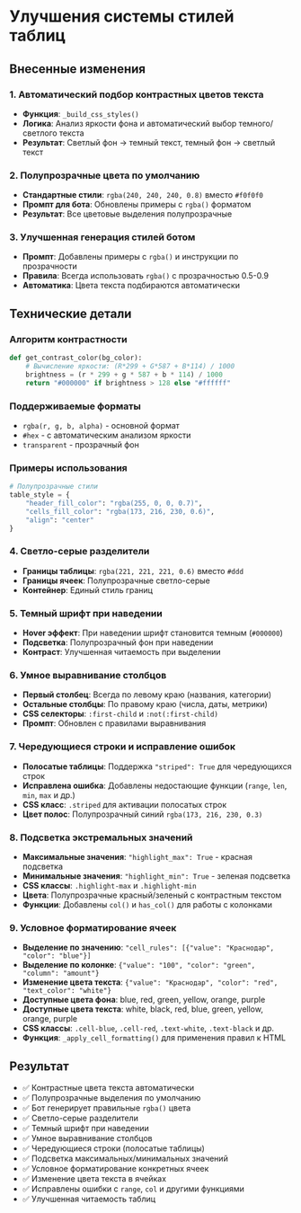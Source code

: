 # Улучшения системы стилей таблиц

## Внесенные изменения

### 1. Автоматический подбор контрастных цветов текста
- **Функция**: `_build_css_styles()`
- **Логика**: Анализ яркости фона и автоматический выбор темного/светлого текста
- **Результат**: Светлый фон → темный текст, темный фон → светлый текст

### 2. Полупрозрачные цвета по умолчанию
- **Стандартные стили**: `rgba(240, 240, 240, 0.8)` вместо `#f0f0f0`
- **Промпт для бота**: Обновлены примеры с `rgba()` форматом
- **Результат**: Все цветовые выделения полупрозрачные

### 3. Улучшенная генерация стилей ботом
- **Промпт**: Добавлены примеры с `rgba()` и инструкции по прозрачности
- **Правила**: Всегда использовать `rgba()` с прозрачностью 0.5-0.9
- **Автоматика**: Цвета текста подбираются автоматически

## Технические детали

### Алгоритм контрастности
```python
def get_contrast_color(bg_color):
    # Вычисление яркости: (R*299 + G*587 + B*114) / 1000
    brightness = (r * 299 + g * 587 + b * 114) / 1000
    return "#000000" if brightness > 128 else "#ffffff"
```

### Поддерживаемые форматы
- `rgba(r, g, b, alpha)` - основной формат
- `#hex` - с автоматическим анализом яркости
- `transparent` - прозрачный фон

### Примеры использования
```python
# Полупрозрачные стили
table_style = {
    "header_fill_color": "rgba(255, 0, 0, 0.7)",
    "cells_fill_color": "rgba(173, 216, 230, 0.6)",
    "align": "center"
}
```

### 4. Светло-серые разделители
- **Границы таблицы**: `rgba(221, 221, 221, 0.6)` вместо `#ddd`
- **Границы ячеек**: Полупрозрачные светло-серые
- **Контейнер**: Единый стиль границ

### 5. Темный шрифт при наведении
- **Hover эффект**: При наведении шрифт становится темным (`#000000`)
- **Подсветка**: Полупрозрачный фон при наведении
- **Контраст**: Улучшенная читаемость при выделении

### 6. Умное выравнивание столбцов
- **Первый столбец**: Всегда по левому краю (названия, категории)
- **Остальные столбцы**: По правому краю (числа, даты, метрики)
- **CSS селекторы**: `:first-child` и `:not(:first-child)`
- **Промпт**: Обновлен с правилами выравнивания

### 7. Чередующиеся строки и исправление ошибок
- **Полосатые таблицы**: Поддержка `"striped": True` для чередующихся строк
- **Исправлена ошибка**: Добавлены недостающие функции (`range`, `len`, `min`, `max` и др.)
- **CSS класс**: `.striped` для активации полосатых строк
- **Цвет полос**: Полупрозрачный синий `rgba(173, 216, 230, 0.3)`

### 8. Подсветка экстремальных значений
- **Максимальные значения**: `"highlight_max": True` - красная подсветка
- **Минимальные значения**: `"highlight_min": True` - зеленая подсветка
- **CSS классы**: `.highlight-max` и `.highlight-min`
- **Цвета**: Полупрозрачные красный/зеленый с контрастным текстом
- **Функции**: Добавлены `col()` и `has_col()` для работы с колонками

### 9. Условное форматирование ячеек
- **Выделение по значению**: `"cell_rules": [{"value": "Краснодар", "color": "blue"}]`
- **Выделение по колонке**: `{"value": "100", "color": "green", "column": "amount"}`
- **Изменение цвета текста**: `{"value": "Краснодар", "color": "red", "text_color": "white"}`
- **Доступные цвета фона**: blue, red, green, yellow, orange, purple
- **Доступные цвета текста**: white, black, red, blue, green, yellow, orange, purple
- **CSS классы**: `.cell-blue`, `.cell-red`, `.text-white`, `.text-black` и др.
- **Функция**: `_apply_cell_formatting()` для применения правил к HTML

## Результат
- ✅ Контрастные цвета текста автоматически
- ✅ Полупрозрачные выделения по умолчанию  
- ✅ Бот генерирует правильные `rgba()` цвета
- ✅ Светло-серые разделители
- ✅ Темный шрифт при наведении
- ✅ Умное выравнивание столбцов
- ✅ Чередующиеся строки (полосатые таблицы)
- ✅ Подсветка максимальных/минимальных значений
- ✅ Условное форматирование конкретных ячеек
- ✅ Изменение цвета текста в ячейках
- ✅ Исправлены ошибки с `range`, `col` и другими функциями
- ✅ Улучшенная читаемость таблиц
